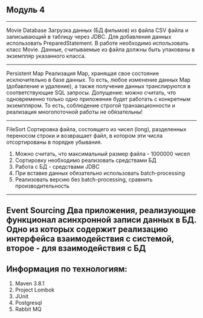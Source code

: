 Модуль 4
---
---
Movie Database
Загрузка данных (БД фильмов) из файла CSV файла и записывающий в таблицу через  JDBC.
Для добавления данных использовать PreparedStatement.
В работе необходимо использовать класс Movie. Данные, считываемые из файла должны быть упакованы в экземпляр
указанного класса.

---
Persistent Map
Реализация Map, хранящая свое состояние исключительно в базе данных. 
То есть, любое изменение данных Map (добавление и удаление), а также
получение данных транслируются в соответствующие SQL запросы.
Допущение: можно считать, что одновременно только одно приложение будет работать с конкретным экземпляром.
То есть, соблюдение строгой транзакционности и реализация многопоточной работы не обязательны!

---
FileSort
Сортировка файла, состоящего из чисел (long), разделенных переносом строки и возвращает файл,
в котором эти числа отсортированы в порядке убывания.
1. Можно считать, что максимальный размер файла - 1000000 чисел
2. Сортировку необходимо реализовать средствами БД
3. Работа с БД - средствами JDBC
4. При вставке данных обязательно использовать batch-processing
5. Реализовать версию без batch-processing, сравнить производительность

---
Event Sourcing
Два приложения, реализующие функционал асинхронной записи данных в БД.
Одно из которых содержит реализацию интерфейса взаимодействия с системой, второе - для взаимодействия с БД
---

Информация по технологиям:
---
1. Maven 3.8.1
2. Project Lombok
3. JUnit
4. Postgresql
5. Rabbit MQ